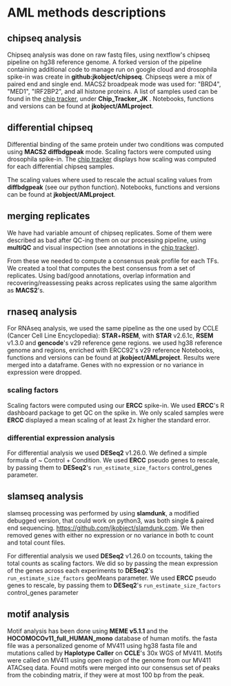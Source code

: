# AML methods descriptions

## chipseq analysis

Chipseq analysis was done on raw fastq files, using nextflow's chipseq pipeline on hg38 reference genome. A forked version of the pipeline containing additional code to manage run on google cloud and drosophila spike-in was create in __github:jkobject/chipseq__. Chipseqs were a mix of paired end and single end. MACS2 broadpeak mode was used for: "BRD4", "MED1", "IRF2BP2", and all histone proteins.
A list of samples used can be found in the [chip tracker](https://docs.google.com/spreadsheets/d/1yFLjYB1McU530JnLgL0QIMAKIkVl3kl0_LCHje2gk8U), under __Chip_Tracker_JK__ .
Notebooks, functions and versions can be found at __jkobject/AMLproject__.

## differential chipseq

Differential binding of the same protein under two conditions was computed using __MACS2 diffbdgpeak__ mode.
Scaling factors were computed using drosophila spike-in. The [chip tracker](https://docs.google.com/spreadsheets/d/1yFLjYB1McU530JnLgL0QIMAKIkVl3kl0_LCHje2gk8U) displays how scaling was computed for each differential chipseq samples.

The scaling values where used to rescale the actual scaling values from __diffbdgpeak__ (see our python function).
Notebooks, functions and versions can be found at __jkobject/AMLproject__.

## merging replicates

We have had variable amount of chipseq replicates.
Some of them were described as bad after QC-ing them on our processing pipeline, using __multiQC__ and visual inspection (see annotations in the [chip tracker](https://docs.google.com/spreadsheets/d/1yFLjYB1McU530JnLgL0QIMAKIkVl3kl0_LCHje2gk8U)).

From these we needed to compute a consensus peak profile for each TFs. We created a tool that computes the best consensus from a set of replicates. Using bad/good annotations, overlap information and recovering/reassessing peaks across replicates using the same algorithm as __MACS2__'s.

## rnaseq analysis

For RNAseq analysis, we used the same pipeline as the one used by CCLE (Cancer Cell Line Encyclopedia): __STAR__+__RSEM__, with __STAR__ v2.6.1c, __RSEM__ v1.3.0 and __gencode__'s v29 reference gene regions.
we used hg38 reference genome and regions, enriched with ERCC92's v29 reference
Notebooks, functions and versions can be found at __jkobject/AMLproject__.
Results were merged into a dataframe. Genes with no expression or no variance in expression were dropped.

### scaling factors

Scaling factors were computed using our __ERCC__ spike-in. We used __ERCC__'s R dashboard package to get QC on the spike in. We only scaled samples were __ERCC__ displayed a mean scaling of at least 2x higher the standard error.

### differential expression analysis

For differential analysis we used __DESeq2__ v1.26.0. We defined a simple formula of ~ Control + Condition. We used __ERCC__ pseudo genes to rescale, by passing them to __DESeq2__'s `run_estimate_size_factors` control_genes parameter.

## slamseq analysis

slamseq processing was performed by using __slamdunk__, a modified debugged version, that could work on python3, was both single & paired end sequencing. https://github.com/jkobject/slamdunk.com. We then removed genes with either no expression or no variance in both tc count and total count files.

For differential analysis we used __DESeq2__ v1.26.0 on tccounts, taking the total counts as scaling factors. We did so by passing the mean expression of the genes across each experiments to __DESeq2__'s `run_estimate_size_factors` geoMeans parameter. We used __ERCC__ pseudo genes to rescale, by passing them to __DESeq2__'s `run_estimate_size_factors` control_genes parameter

## motif analysis

Motif analysis has been done using __MEME v5.1.1__ and the __HOCOMOCOv11_full_HUMAN_mono__ database of human motifs. the fasta file was a personalized genome of MV411 using hg38 fasta file and  mutations called by __Haplotype Caller__ on __CCLE__'s 30x WGS of MV411.
Motifs were called on MV411 using open region of the genome from our MV411 ATACseq data. Found motifs were merged into our consensus set of peaks from the cobinding matrix, if they were at most 100 bp from the peak.
